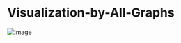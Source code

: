 # Visualization-by-All-Graphs

![image](https://user-images.githubusercontent.com/104813887/231830592-a2d3348d-5be1-431e-8b12-ff57f87a0b1d.png)

